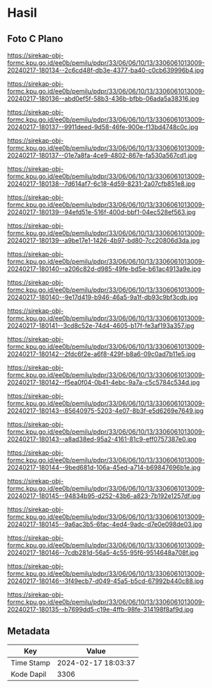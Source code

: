 # Hasil

## Foto C Plano

https://sirekap-obj-formc.kpu.go.id/ee0b/pemilu/pdpr/33/06/06/10/13/3306061013009-20240217-180134--2c6cd48f-db3e-4377-ba40-c0cb639996b4.jpg

https://sirekap-obj-formc.kpu.go.id/ee0b/pemilu/pdpr/33/06/06/10/13/3306061013009-20240217-180136--abd0ef5f-58b3-436b-bfbb-06ada5a38316.jpg

https://sirekap-obj-formc.kpu.go.id/ee0b/pemilu/pdpr/33/06/06/10/13/3306061013009-20240217-180137--9911deed-9d58-46fe-900e-f13bd4748c0c.jpg

https://sirekap-obj-formc.kpu.go.id/ee0b/pemilu/pdpr/33/06/06/10/13/3306061013009-20240217-180137--01e7a8fa-4ce9-4802-867e-fa530a567cd1.jpg

https://sirekap-obj-formc.kpu.go.id/ee0b/pemilu/pdpr/33/06/06/10/13/3306061013009-20240217-180138--7d614af7-6c18-4d59-8231-2a07cfb851e8.jpg

https://sirekap-obj-formc.kpu.go.id/ee0b/pemilu/pdpr/33/06/06/10/13/3306061013009-20240217-180139--94efd51e-516f-400d-bbf1-04ec528ef563.jpg

https://sirekap-obj-formc.kpu.go.id/ee0b/pemilu/pdpr/33/06/06/10/13/3306061013009-20240217-180139--a9be17e1-1426-4b97-bd80-7cc20806d3da.jpg

https://sirekap-obj-formc.kpu.go.id/ee0b/pemilu/pdpr/33/06/06/10/13/3306061013009-20240217-180140--a206c82d-d985-49fe-bd5e-b61ac4913a9e.jpg

https://sirekap-obj-formc.kpu.go.id/ee0b/pemilu/pdpr/33/06/06/10/13/3306061013009-20240217-180140--9e17d419-b946-46a5-9a1f-db93c9bf3cdb.jpg

https://sirekap-obj-formc.kpu.go.id/ee0b/pemilu/pdpr/33/06/06/10/13/3306061013009-20240217-180141--3cd8c52e-74d4-4605-b17f-fe3af193a357.jpg

https://sirekap-obj-formc.kpu.go.id/ee0b/pemilu/pdpr/33/06/06/10/13/3306061013009-20240217-180142--2fdc6f2e-a6f8-429f-b8a6-09c0ad7b11e5.jpg

https://sirekap-obj-formc.kpu.go.id/ee0b/pemilu/pdpr/33/06/06/10/13/3306061013009-20240217-180142--f5ea0f04-0b41-4ebc-9a7a-c5c5784c534d.jpg

https://sirekap-obj-formc.kpu.go.id/ee0b/pemilu/pdpr/33/06/06/10/13/3306061013009-20240217-180143--85640975-5203-4e07-8b3f-e5d6269e7649.jpg

https://sirekap-obj-formc.kpu.go.id/ee0b/pemilu/pdpr/33/06/06/10/13/3306061013009-20240217-180143--a8ad38ed-95a2-4161-81c9-eff0757387e0.jpg

https://sirekap-obj-formc.kpu.go.id/ee0b/pemilu/pdpr/33/06/06/10/13/3306061013009-20240217-180144--9bed681d-106a-45ed-a714-b69847696b1e.jpg

https://sirekap-obj-formc.kpu.go.id/ee0b/pemilu/pdpr/33/06/06/10/13/3306061013009-20240217-180145--94834b95-d252-43b6-a823-7b192e1257df.jpg

https://sirekap-obj-formc.kpu.go.id/ee0b/pemilu/pdpr/33/06/06/10/13/3306061013009-20240217-180145--9a6ac3b5-6fac-4ed4-9adc-d7e0e098de03.jpg

https://sirekap-obj-formc.kpu.go.id/ee0b/pemilu/pdpr/33/06/06/10/13/3306061013009-20240217-180146--7cdb281d-56a5-4c55-95f6-9514648a708f.jpg

https://sirekap-obj-formc.kpu.go.id/ee0b/pemilu/pdpr/33/06/06/10/13/3306061013009-20240217-180146--3f49ecb7-d049-45a5-b5cd-67992b440c88.jpg

https://sirekap-obj-formc.kpu.go.id/ee0b/pemilu/pdpr/33/06/06/10/13/3306061013009-20240217-180135--b7699dd5-c19e-4ffb-98fe-314198f8af9d.jpg


## Metadata

| Key        | Value               |
| ---------- | ------------------- |
| Time Stamp | 2024-02-17 18:03:37 |
| Kode Dapil | 3306                |



